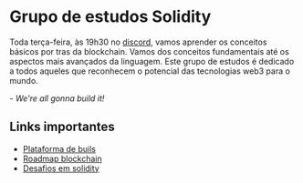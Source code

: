# Grupo de estudos Solidity

Toda terça-feira, às 19h30 no [discord](https://discord.com/events/898706705779687435/1217452442602569839), vamos aprender os conceitos básicos por tras da blockchain.
Vamos dos conceitos fundamentais até os aspectos mais avançados da linguagem. Este grupo de estudos é dedicado a todos aqueles que reconhecem o potencial das tecnologias web3 para o mundo.

_- We're all gonna build it!_
 
## Links importantes

* [Plataforma de buils](https://build.w3d.community/courses)
* [Roadmap blockchain](https://pt.w3d.community/roadmap-blockchain)
* [Desafios em solidity](https://github.com/w3b3d3v/assignments-blockchain-grupo-estudos)

